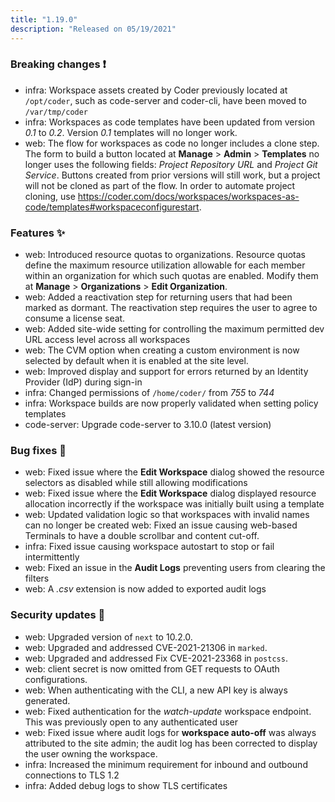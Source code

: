 ```yaml
---
title: "1.19.0"
description: "Released on 05/19/2021"
---
```


### Breaking changes ❗

- infra: Workspace assets created by Coder previously located at `/opt/coder`,
  such as code-server and coder-cli, have been moved to `/var/tmp/coder`
- infra: Workspaces as code templates have been updated from version _0.1_ to
  _0.2_. Version _0.1_ templates will no longer work.
- web: The flow for workspaces as code no longer includes a clone step. The form
  to build a button located at **Manage** > **Admin** > **Templates** no longer
  uses the following fields: _Project Repository URL_ and _Project Git Service_.
  Buttons created from prior versions will still work, but a project will not be
  cloned as part of the flow. In order to automate project cloning, use
  <https://coder.com/docs/workspaces/workspaces-as-code/templates#workspaceconfigurestart>.

### Features ✨

- web: Introduced resource quotas to organizations. Resource quotas define the
  maximum resource utilization allowable for each member within an organization
  for which such quotas are enabled. Modify them at **Manage** >
  **Organizations** > **Edit Organization**.
- web: Added a reactivation step for returning users that had been marked as
  dormant. The reactivation step requires the user to agree to consume a license
  seat.
- web: Added site-wide setting for controlling the maximum permitted dev URL
  access level across all workspaces
- web: The CVM option when creating a custom environment is now selected by
  default when it is enabled at the site level.
- web: Improved display and support for errors returned by an Identity Provider
  (IdP) during sign-in
- infra: Changed permissions of `/home/coder/` from _755_ to _744_
- infra: Workspace builds are now properly validated when setting policy
  templates
- code-server: Upgrade code-server to 3.10.0 (latest version)

### Bug fixes 🐛

- web: Fixed issue where the **Edit Workspace** dialog showed the resource
  selectors as disabled while still allowing modifications
- web: Fixed issue where the **Edit Workspace** dialog displayed resource
  allocation incorrectly if the workspace was initially built using a template
- web: Updated validation logic so that workspaces with invalid names can no
  longer be created web: Fixed an issue causing web-based Terminals to have a
  double scrollbar and content cut-off.
- infra: Fixed issue causing workspace autostart to stop or fail intermittently
- web: Fixed an issue in the **Audit Logs** preventing users from clearing the
  filters
- web: A _.csv_ extension is now added to exported audit logs

### Security updates 🔐

- web: Upgraded version of `next` to 10.2.0.
- web: Upgraded and addressed CVE-2021-21306 in `marked`.
- web: Upgraded and addressed Fix CVE-2021-23368 in `postcss`.
- web: client secret is now omitted from GET requests to OAuth configurations.
- web: When authenticating with the CLI, a new API key is always generated.
- web: Fixed authentication for the _watch-update_ workspace endpoint. This was
  previously open to any authenticated user
- web: Fixed issue where audit logs for **workspace auto-off** was always
  attributed to the site admin; the audit log has been corrected to display the
  user owning the workspace.
- infra: Increased the minimum requirement for inbound and outbound connections
  to TLS 1.2
- infra: Added debug logs to show TLS certificates
